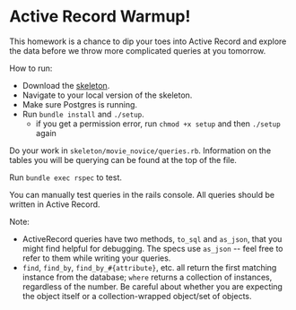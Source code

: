 # Active Record Warmup!

This homework is a chance to dip your toes into Active Record and explore the data before we throw more complicated queries at you tomorrow.

How to run:
* Download the [skeleton][skeleton].
* Navigate to your local version of the skeleton.
* Make sure Postgres is running.
* Run `bundle install` and `./setup`.
  * if you get a permission error, run `chmod +x setup` and then `./setup` again

Do your work in `skeleton/movie_novice/queries.rb`. Information on the tables you will be querying can be found at the top of the file.

Run `bundle exec rspec` to test.

You can manually test queries in the rails console. All queries should be written in
Active Record.

Note:
* ActiveRecord queries have two methods, `to_sql` and `as_json`, that you might find helpful for debugging. The specs use `as_json` -- feel free to refer to them while writing your queries.
* `find`, `find_by`, `find_by_#{attribute}`, etc. all return the first matching instance from
the database; `where` returns a collection of instances, regardless of the number. Be careful about whether you are expecting the object itself or a collection-wrapped object/set of objects.

[skeleton]: skeleton.zip?raw=true
